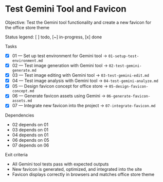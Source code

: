 # Test Gemini Tool and Favicon

Objective: Test the Gemini tool functionality and create a new favicon for the office store theme

Status legend: [ ] todo, [~] in-progress, [x] done

Tasks

- [x] 01 — Set up test environment for Gemini tool → `01-setup-test-environment.md`
- [x] 02 — Test image generation with Gemini tool → `02-test-gemini-generate.md`
- [x] 03 — Test image editing with Gemini tool → `03-test-gemini-edit.md`
- [x] 04 — Test image analysis with Gemini tool → `04-test-gemini-analyze.md`
- [x] 05 — Design favicon concept for office store → `05-design-favicon-concept.md`
- [x] 06 — Generate favicon assets using Gemini → `06-generate-favicon-assets.md`
- [x] 07 — Integrate new favicon into the project → `07-integrate-favicon.md`

Dependencies

- 02 depends on 01
- 03 depends on 01
- 04 depends on 01
- 06 depends on 05
- 07 depends on 06

Exit criteria

- All Gemini tool tests pass with expected outputs
- New favicon is generated, optimized, and integrated into the site
- Favicon displays correctly in browsers and matches office store theme
